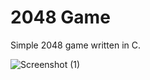 # 2048 Game

Simple 2048 game written in C.


![Screenshot (1)](https://github.com/user-attachments/assets/e044ea51-d795-42c0-a4a2-ee3d84a6bc1a)
